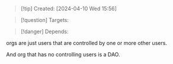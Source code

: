 
>[!tip] Created: [2024-04-10 Wed 15:56]

>[!question] Targets: 

>[!danger] Depends: 

orgs are just users that are controlled by one or more other users.

And org that has no controlling users is a DAO.